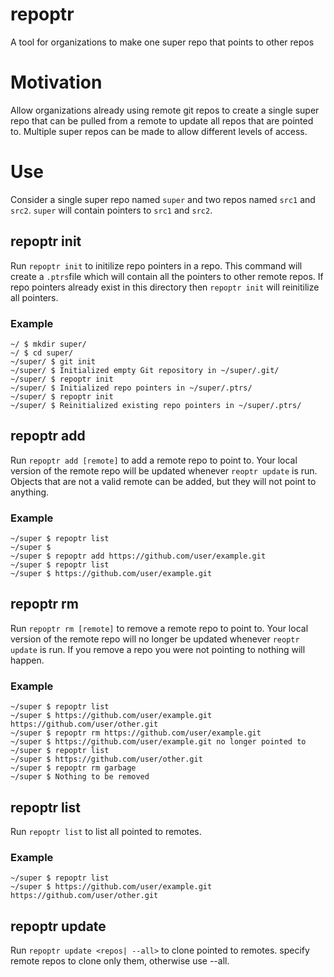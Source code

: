 # repoptr
A tool for organizations to make one super repo that points to other repos
 # Motivation
 Allow organizations already using remote git repos to create a single super repo that can be pulled from a remote to update all repos that are pointed to.
 Multiple super repos can be made to allow different levels of access.
 
 # Use
 Consider a single super repo named `super` and two repos named `src1` and `src2`. `super` will contain pointers to `src1` and `src2`.
 ## repoptr init
 Run `repoptr init` to initilize repo pointers in a repo. This command will create a `.ptrs`file which will contain all the pointers to other remote repos. If repo pointers already exist in this directory then `repoptr init` will reinitilize all pointers.
 ### Example
 ```
 ~/ $ mkdir super/
 ~/ $ cd super/
 ~/super/ $ git init
 ~/super/ $ Initialized empty Git repository in ~/super/.git/
 ~/super/ $ repoptr init
 ~/super/ $ Initialized repo pointers in ~/super/.ptrs/
 ~/super/ $ repoptr init
 ~/super/ $ Reinitialized existing repo pointers in ~/super/.ptrs/
 ```
## repoptr add
Run `repoptr add [remote]` to add a remote repo to point to. Your local version of the remote repo will be updated whenever `reoptr update` is run. Objects that are not a valid remote can be added, but they will not point to anything.
### Example
``` 
~/super $ repoptr list
~/super $
~/super $ repoptr add https://github.com/user/example.git
~/super $ repoptr list
~/super $ https://github.com/user/example.git
```
## repoptr rm
Run `repoptr rm [remote]` to remove a remote repo to point to. Your local version of the remote repo will no longer be updated whenever `reoptr update` is run. If you remove a repo you were not pointing to nothing will happen.
### Example
```
~/super $ repoptr list
~/super $ https://github.com/user/example.git
https://github.com/user/other.git
~/super $ repoptr rm https://github.com/user/example.git
~/super $ https://github.com/user/example.git no longer pointed to
~/super $ repoptr list
~/super $ https://github.com/user/other.git
~/super $ repoptr rm garbage
~/super $ Nothing to be removed
```
## repoptr list
Run `repoptr list` to list all pointed to remotes.
### Example
```
~/super $ repoptr list
~/super $ https://github.com/user/example.git
https://github.com/user/other.git
```
## repoptr update
Run `repoptr update <repos| --all>` to clone pointed to remotes. specify remote repos to clone only them, otherwise use --all.
